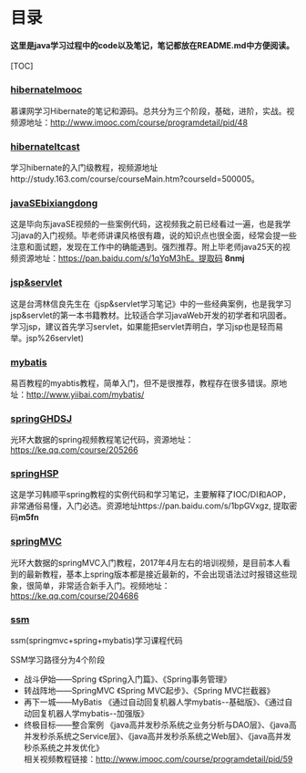# 目录

#### 这里是java学习过程中的code以及笔记，笔记都放在README.md中方便阅读。

[TOC]
### [hibernateImooc](https://github.com/weiliangchun/JavaCode/tree/master/hibernateImooc)
慕课网学习Hibernate的笔记和源码。总共分为三个阶段，基础，进阶，实战。视频源地址：http://www.imooc.com/course/programdetail/pid/48

### [hibernateItcast](https://github.com/weiliangchun/JavaCode/tree/master/hibernateItcast)
学习hibernate的入门级教程，视频源地址http://study.163.com/course/courseMain.htm?courseId=500005。

### [javaSEbixiangdong](https://github.com/weiliangchun/JavaCode/tree/master/javaSEbixiangdong)
这是毕向东javaSE视频的一些案例代码，这视频我之前已经看过一遍，也是我学习java的入门视频。毕老师讲课风格很有趣，说的知识点也很全面，经常会提一些注意和面试题，发现在工作中的确能遇到。强烈推荐。附上毕老师java25天的视频资源地址：https://pan.baidu.com/s/1qYqM3hE。提取码 **8nmj**

### [jsp&servlet](https://github.com/weiliangchun/JavaCode/tree/master/jsp&servlet)
这是台湾林信良先生在《jsp&servlet学习笔记》中的一些经典案例，也是我学习jsp&servlet的第一本书籍教材。比较适合学习javaWeb开发的初学者和巩固者。学习jsp，建议首先学习servlet，如果能把servlet弄明白，学习jsp也是轻而易举。jsp%26servlet)

### [mybatis](https://github.com/weiliangchun/JavaCode/tree/master/mybatis)
易百教程的myabtis教程，简单入门，但不是很推荐，教程存在很多错误。原地址：http://www.yiibai.com/mybatis/


### [springGHDSJ](https://github.com/weiliangchun/JavaCode/tree/master/springGHDSJ)
光环大数据的spring视频教程笔记代码，资源地址：https://ke.qq.com/course/205266


### [springHSP](https://github.com/weiliangchun/JavaCode/tree/master/springHSP)
这是学习韩顺平spring教程的实例代码和学习笔记，主要解释了IOC/DI和AOP，非常通俗易懂，入门必选。资源地址https://pan.baidu.com/s/1bpGVxgz, 提取密码**m5fn**


### [springMVC](https://github.com/weiliangchun/JavaCode/tree/master/springMVC)
光环大数据的springMVC入门教程，2017年4月左右的培训视频，是目前本人看到的最新教程，基本上spring版本都是接近最新的，不会出现语法过时报错这些现象，很简单，非常适合新手入门。视频地址：https://ke.qq.com/course/204686 


### [ssm](https://github.com/weiliangchun/JavaCode/tree/master/ssm)
ssm(springmvc+spring+mybatis)学习课程代码  

SSM学习路径分为4个阶段 

* 战斗伊始——Spring 《Spring入门篇》、《Spring事务管理》
* 转战阵地——SpringMVC 《Spring MVC起步》、《Spring MVC拦截器》
* 再下一城——MyBatis 《通过自动回复机器人学mybatis--基础版》、《通过自动回复机器人学mybatis--加强版》
* 终极目标——整合案例 《java高并发秒杀系统之业务分析与DAO层》、《java高并发秒杀系统之Service层》、《java高并发秒杀系统之Web层》、《java高并发秒杀系统之并发优化》  
相关视频教程链接：http://www.imooc.com/course/programdetail/pid/59